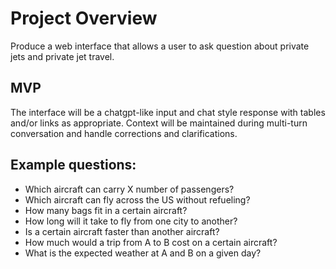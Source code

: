 # Project Overview
Produce a web interface that allows a user to ask question about private jets and private jet travel.

## MVP
The interface will be a chatgpt-like input and chat style response with tables and/or links as appropriate. Context will be maintained during multi-turn conversation and handle corrections and clarifications.

## Example questions:

* Which aircraft can carry X number of passengers?
* Which aircraft can fly across the US without refueling?
* How many bags fit in a certain aircraft?
* How long will it take to fly from one city to another?
* Is a certain aircraft faster than another aircraft?
* How much would a trip from A to B cost on a certain aircraft?
* What is the expected weather at A and B on a given day?